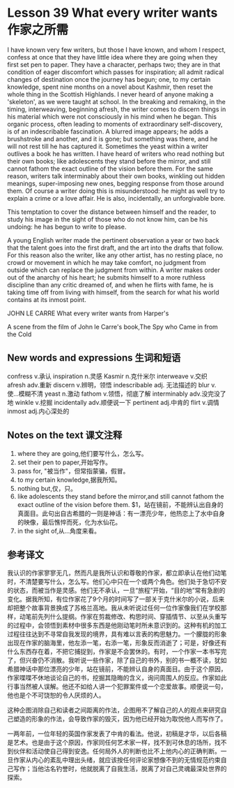 # Lesson 39 What every writer wants 作家之所需
I have known very few writers, but those I have known, and whom I respect, confess at once that they have little idea where they are going when they first set pen to paper. They have a character, perhaps two; they are in that condition of eager discomfort which passes for inspiration; all admit radical changes of destination once the journey has begun; one, to my certain knowledge, spent nine months on a novel about Kashmir, then reset the whole thing in the Scottish Highlands. I never heard of anyone making a 'skeleton', as we were taught at school. In the breaking and remaking, in the timing, interweaving, beginning afresh, the writer comes to discern things in his material which were not consciously in his mind when he began. This organic process, often leading to moments of extraordinary self-discovery, is of an indescribable fascination. A blurred image appears; he adds a brushstroke and another, and it is gone; but something was there, and he will not rest till he has captured it. Sometimes the yeast within a writer outlives a book he has written. I have heard of writers who read nothing but their own books; like adolescents they stand before the mirror, and still cannot fathom the exact outline of the vision before them. For the same reason, writers talk interminably about their own books, winkling out hidden meanings, super-imposing new ones, begging response from those around them. Of course a writer doing this is misunderstood: he might as well try to explain a crime or a love affair. He is also, incidentally, an unforgivable bore.

This temptation to cover the distance between himself and the reader, to study his image in the sight of those who do not know him, can be his undoing: he has begun to write to please.

A young English writer made the pertinent observation a year or two back that the talent goes into the first draft, and the art into the drafts that follow. For this reason also the writer, like any other artist, has no resting place, no crowd or movement in which he may take comfort, no judgment from outside which can replace the judgment from within. A writer makes order out of the anarchy of his heart; he submits himself to a more ruthless discipline than any critic dreamed of, and when he flirts with fame, he is taking time off from living with himself, from the search for what his world contains at its inmost point.

JOHN LE CARRE What every writer wants from Harper's
	
	
A scene from the film of John le Carre's book,The Spy who Came in from the Cold

## New words and expressions 生词和短语

confress v.承认
inspiration n.灵感
Kasmir n.克什米尔
interweave v.交织
afresh adv.重新
discern v.辨明，领悟
indescribable adj. 无法描述的
blur v.使...模糊不清
yeast n.激动
fathom v.领悟，彻底了解
interminably adv.没完没了地
winkle v.挖掘
incidentally adv.顺便说一下
pertinent adj.中肯的
flirt v.调情
inmost adj.内心深处的

## Notes on the text 课文注释

1. where they are going,他们要写什么，怎么写。
2. set their pen to paper,开始写作。
3. pass for, "被当作"，但常指蒙骗，假冒。
4. to my certain knowledge,据我所知。
5. nothing but,仅，只。
6. like adolescents they stand before the mirror,and still cannot fathom the exact outline of the vision before them.
$1，站在镜前，不能辨认出自身的真面目。此句出自古希腊的一则是神话：有一漂亮少年，他热恋上了水中自身的映像，最后憔悴而死，化为水仙花。
7. in the sight of,从...角度来看。

## 参考译文

我认识的作家寥寥无几，然而凡是我所认识和尊敬的作家，都立即承认在他们动笔时，不清楚要写什么，怎么写。他们心中只在一个或两个角色。他们处于急切不安的状态，而被当作是灵感。他们无不承认，一旦“旅程”开始，“目的地”常有急剧的变化。据我所知，有位作家花了9个月的时间写了一部关于克什米尔的小说，后来却把整个故事背景换成了苏格兰高地。我从未听说过任何一位作家像我们在学校那样，动笔前先列什么提纲。作家在剪裁修改、构思时间、穿插情节、以至从头重写的过程中，会领悟到素材中很多东西是他刚动笔时所未意识到的。这种有机的加工过程往往达到不寻常自我发现的境界，具有难以言表的构思魅力。一个朦胧的形象出现在作家的脑海里，他左添一笔，右添一笔，形象反而消逝了；可是，好像还有什么东西存在着，不把它捕捉到，作家是不会罢休的。有时，一个作家一本书写完了，但兴奋仍不消散。我听说一些作家，除了自己的书外，别的书一概不读，犹如希腊神话中那位漂亮的少年，站在镜前，不能辨认自身的真面目。由于这个原因，作家喋喋不休地谈论自己的书，挖掘其隐晦的含义，询问周围人的反应。作家如此行事当然被人误解。他还不如给人讲一个犯罪案件或一个恋爱故事。顺便说一句，他也是个不可饶恕的令人厌烦的人。

这种企图消除自己和读者之间距离的作法，企图用不了解自己的人的观点来研究自己塑造的形象的作法，会导致作家的毁灭，因为他已经开始为取悦他人而写作了。

一两年前，一位年轻的英国作家发表了中肯的看法。他说，初稿是才华，以后各稿是艺术。也是由于这个原因，作家同任何艺术家一样，找不到可休息的场所，找不到伙伴和活动使自己得到安逸。任何局外人的判断也比不上他内心的正确判断。一旦作家从内心的紊乱中理出头绪，就应该按任何评论家想像不到的无情规范约束自己写作；当他沽名钓誉时，他就脱离了自我生活，脱离了对自己灵魂最深处世界的探索。
